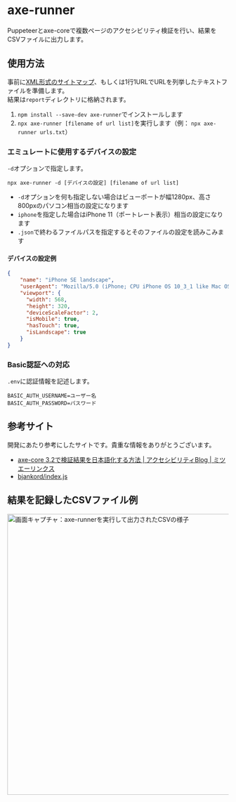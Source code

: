 # axe-runner

Puppeteerとaxe-coreで複数ページのアクセシビリティ検証を行い、結果をCSVファイルに出力します。

## 使用方法

事前に[XML形式のサイトマップ](https://developers.google.com/search/docs/advanced/sitemaps/build-sitemap?hl=ja)、もしくは1行1URLでURLを列挙したテキストファイルを準備します。  
結果は`report`ディレクトリに格納されます。

1. `npm install --save-dev axe-runner`でインストールします
1. `npx axe-runner [filename of url list]`を実行します（例： `npx axe-runner urls.txt`）

### エミュレートに使用するデバイスの設定

`-d`オプションで指定します。

`npx axe-runner -d [デバイスの設定] [filename of url list]`

- `-d`オプションを何も指定しない場合はビューポートが幅1280px、高さ800pxのパソコン相当の設定になります
- `iphone`を指定した場合はiPhone 11（ポートレート表示）相当の設定になります
- `.json`で終わるファイルパスを指定するとそのファイルの設定を読みこみます

#### デバイスの設定例

```json
{
    "name": "iPhone SE landscape",
    "userAgent": "Mozilla/5.0 (iPhone; CPU iPhone OS 10_3_1 like Mac OS X) AppleWebKit/603.1.30 (KHTML, like Gecko) Version/10.0 Mobile/14E304 Safari/602.1",
    "viewport": {
      "width": 568,
      "height": 320,
      "deviceScaleFactor": 2,
      "isMobile": true,
      "hasTouch": true,
      "isLandscape": true
    }
}
```

### Basic認証への対応

`.env`に認証情報を記述します。

```
BASIC_AUTH_USERNAME=ユーザー名
BASIC_AUTH_PASSWORD=パスワード
```

## 参考サイト

開発にあたり参考にしたサイトです。貴重な情報をありがとうございます。

- [axe-core 3.2で検証結果を日本語化する方法 | アクセシビリティBlog | ミツエーリンクス](https://www.mitsue.co.jp/knowledge/blog/a11y/201903/07_1700.html)
- [bjankord/index.js](https://gist.github.com/bjankord/c8afaf345b4499ca3b1267063ce48562)

## 結果を記録したCSVファイル例

<img src="https://www.anothersky.pw/assets/20191030_pic_02_1440w.png" alt="画面キャプチャ：axe-runnerを実行して出力されたCSVの様子" style="width: 640px; height: auto;">
